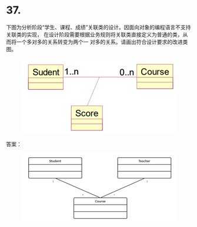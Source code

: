 # 37.

下图为分析阶段“学生、课程、成绩”关联类的设计。因面向对象的编程语言不支持关联类的实现， 在设计阶段需要根据业务规则将关联类直接定义为普通的类，从而将一个多对多的关系转变为两个一 对多的关系。请画出符合设计要求的改进类图。

<figure><img src="../.gitbook/assets/image (53).png" alt=""><figcaption></figcaption></figure>



答案：



<figure><img src="../.gitbook/assets/image (54).png" alt=""><figcaption></figcaption></figure>
